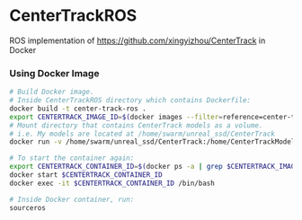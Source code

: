 # CenterTrackROS
ROS implementation of https://github.com/xingyizhou/CenterTrack in Docker

### Using Docker Image
```bash
# Build Docker image.
# Inside CenterTrackROS directory which contains Dockerfile:
docker build -t center-track-ros .
export CENTERTRACK_IMAGE_ID=$(docker images --filter=reference=center-track-ros --format "{{.ID}}")
# Mount directory that contains CenterTrack models as a volume.
# i.e. My models are located at /home/swarm/unreal_ssd/CenterTrack
docker run -v /home/swarm/unreal_ssd/CenterTrack:/home/CenterTrackModels -it $CENTERTRACK_IMAGE_ID bash

# To start the container again:
export CENTERTRACK_CONTAINER_ID=$(docker ps -a | grep $CENTERTRACK_IMAGE_ID | awk '{ print $1 }')
docker start $CENTERTRACK_CONTAINER_ID
docker exec -it $CENTERTRACK_CONTAINER_ID /bin/bash

# Inside Docker container, run:
sourceros
```
